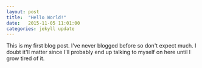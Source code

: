 ```yaml
---
layout: post
title:  "Hello World!"
date:   2015-11-05 11:01:00
categories: jekyll update
---
```

This is my first blog post. I've never blogged before so don't expect much. 
I doubt it'll matter since I'll probably end up talking to myself on here until I grow tired of it.

[jekyll]:      http://jekyllrb.com
[jekyll-gh]:   https://github.com/jekyll/jekyll
[jekyll-help]: https://github.com/jekyll/jekyll-help